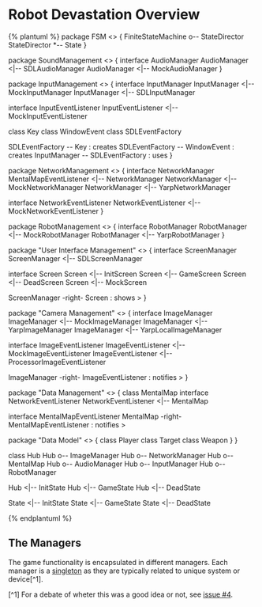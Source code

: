 # Robot Devastation Overview

{% plantuml %}
package FSM <<Rectangle>> {
FiniteStateMachine o-- StateDirector
StateDirector *-- State
}

package SoundManagement <<Rectangle>> {
interface AudioManager
AudioManager <|-- SDLAudioManager
AudioManager <|-- MockAudioManager
}

package InputManagement <<Rectangle>> {
interface InputManager 
InputManager <|-- MockInputManager
InputManager <|-- SDLInputManager 

interface InputEventListener
InputEventListener <|-- MockInputEventListener

class Key
class WindowEvent
class SDLEventFactory

SDLEventFactory  -- Key : creates
SDLEventFactory -- WindowEvent : creates
InputManager -- SDLEventFactory : uses
}

package NetworkManagement <<Rectangle>> {
interface NetworkManager
MentalMapEventListener <|-- NetworkManager
NetworkManager <|-- MockNetworkManager
NetworkManager <|-- YarpNetworkManager

interface NetworkEventListener
NetworkEventListener <|-- MockNetworkEventListener
}

package RobotManagement <<Rectangle>> {
interface RobotManager
RobotManager <|-- MockRobotManager
RobotManager <|-- YarpRobotManager
}

package "User Interface Management" <<Rectangle>> {
interface ScreenManager
ScreenManager <|-- SDLScreenManager

interface Screen
Screen <|-- InitScreen
Screen <|-- GameScreen
Screen <|-- DeadScreen
Screen <|-- MockScreen

ScreenManager -right- Screen : shows >
}

package "Camera Management" <<Rectangle>> {
interface ImageManager
ImageManager <|-- MockImageManager
ImageManager <|-- YarpImageManager
ImageManager <|-- YarpLocalImageManager

interface ImageEventListener
ImageEventListener <|-- MockImageEventListener
ImageEventListener <|-- ProcessorImageEventListener

ImageManager -right- ImageEventListener : notifies >
}

package "Data Management" <<Rectangle>> {
class MentalMap
interface NetworkEventListener
NetworkEventListener <|-- MentalMap

interface MentalMapEventListener
MentalMap -right- MentalMapEventListener : notifies >

package "Data Model" <<Rectangle>> {
class Player
class Target
class Weapon
}
}

class Hub
Hub o-- ImageManager
Hub o-- NetworkManager
Hub o-- MentalMap
Hub o-- AudioManager
Hub o-- InputManager
Hub o-- RobotManager

Hub <|-- InitState
Hub <|-- GameState
Hub <|-- DeadState

State <|-- InitState
State <|-- GameState
State <|-- DeadState

{% endplantuml %}



## The Managers
The game functionality is encapsulated in different managers. Each manager is a [singleton](https://en.wikipedia.org/wiki/Singleton_pattern) as they are typically related to unique system or device[^1].

[^1] For a debate of wheter this was a good idea or not, see [issue #4](https://github.com/asrob-uc3m/robotDevastation/issues/4).